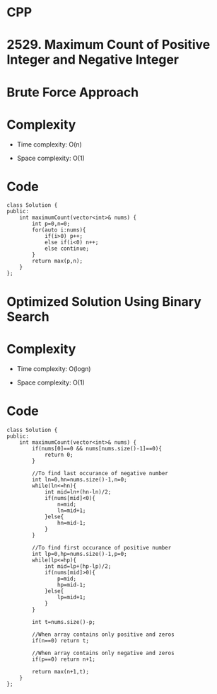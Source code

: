 # CPP
<!-- Describe your first thoughts on how to solve this problem. -->
# 2529. Maximum Count of Positive Integer and Negative Integer
# Brute Force Approach
<!-- Describe your approach to solving the problem. -->

# Complexity
- Time complexity: O(n)
<!-- Add your time complexity here, e.g. $$O(n)$$ -->

- Space complexity: O(1)
<!-- Add your space complexity here, e.g. $$O(n)$$ -->

<!-- Describe your first thoughts on how to solve this problem. -->
# Code
```
class Solution {
public:
    int maximumCount(vector<int>& nums) {
        int p=0,n=0;
        for(auto i:nums){
            if(i>0) p++;
            else if(i<0) n++;
            else continue;
        }
        return max(p,n);
    }
};

```
# Optimized Solution Using Binary Search
<!-- Describe your approach to solving the problem. -->

# Complexity
- Time complexity: O(logn)
<!-- Add your time complexity here, e.g. $$O(n)$$ -->

- Space complexity: O(1)
<!-- Add your space complexity here, e.g. $$O(n)$$ -->



# Code
```
class Solution {
public:
    int maximumCount(vector<int>& nums) {
        if(nums[0]==0 && nums[nums.size()-1]==0){
            return 0;
        }

        //To find last occurance of negative number
        int ln=0,hn=nums.size()-1,n=0;
        while(ln<=hn){
            int mid=ln+(hn-ln)/2;
            if(nums[mid]<0){
                n=mid;
                ln=mid+1;
            }else{
                hn=mid-1;
            }
        }

        //To find first occurance of positive number
        int lp=0,hp=nums.size()-1,p=0;
        while(lp<=hp){
            int mid=lp+(hp-lp)/2;
            if(nums[mid]>0){
                p=mid;
                hp=mid-1;
            }else{
                lp=mid+1;
            }
        }

        int t=nums.size()-p;

        //When array contains only positive and zeros
        if(n==0) return t;

        //When array contains only negative and zeros
        if(p==0) return n+1;
        
        return max(n+1,t);
    }
};
```
